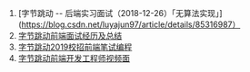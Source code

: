 1. [字节跳动 -- 后端实习面试（2018-12-26）「无算法实现」](https://blog.csdn.net/luyajun97/article/details/85316987）
2. [字节跳动前端面试经历及总结](https://blog.csdn.net/luyajun97/article/details/85316987)
3. [字节跳动2019校招前端笔试编程](https://blog.csdn.net/Iris_Pumpkin/article/details/84256352)
4. [字节跳动前端开发工程师视频面](https://blog.csdn.net/qq_25073545/article/details/82813409)
